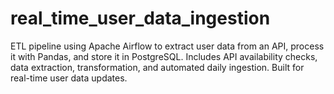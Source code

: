 # real_time_user_data_ingestion
ETL pipeline using Apache Airflow to extract user data from an API, process it with Pandas, and store it in PostgreSQL. Includes API availability checks, data extraction, transformation, and automated daily ingestion. Built for real-time user data updates.
